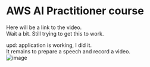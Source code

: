# AWS AI Practitioner course
Here will be a link to the video.  
Wait a bit. Still trying to get this to work.  
  
upd: application is working, I did it.  
It remains to prepare a speech and record a video.  
![image](https://github.com/user-attachments/assets/2a7d0bb0-ea04-4ca6-a5ea-917427cb5aad)
